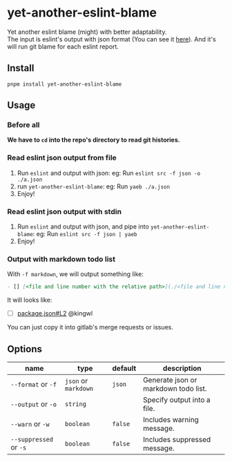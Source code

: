 # yet-another-eslint-blame

Yet another eslint blame (might) with better adaptability.  
The input is eslint's output with json format (You can see it [here](https://eslint.org/docs/user-guide/formatters/#json)).
And it's will run git blame for each eslint report. 

## Install 

```
pnpm install yet-another-eslint-blame
```

## Usage

### Before all

**We have to `cd` into the repo's directory to read git histories.**

### Read eslint json output from file

1. Run `eslint` and output with json:
    eg: Run `eslint src -f json -o ./a.json`
2. run `yet-another-eslint-blame`:
    eg: Run `yaeb ./a.json`
3. Enjoy!

### Read eslint json output with stdin

1. Run `eslint` and output with json, and pipe into `yet-another-eslint-blame`:
    eg: Run `eslint src -f json | yaeb`
2. Enjoy!

### Output with markdown todo list

With `-f markdown`, we will output something like:

```markdown
- [] [<file and line number with the relative path>](./<file and line number with the relative path>) @<author>
```

It will looks like:

- [ ] [package.json#L2](./package.json#L2) @kingwl

You can just copy it into gitlab's merge requests or issues.

## Options

| name               | type             | default | description                          |
|--------------------|------------------|---------|--------------------------------------|
| `--format` or `-f`     | `json` or `markdown` | `json`    | Generate json or markdown todo list. |
| `--output` or `-o`     | `string`           |         | Specify output into a file.          |
| `--warn` or  `-w`      | `boolean`          | `false`   | Includes warning message.            |
| `--suppressed` or `-s` | `boolean`          | `false`   | Includes suppressed message.         |

